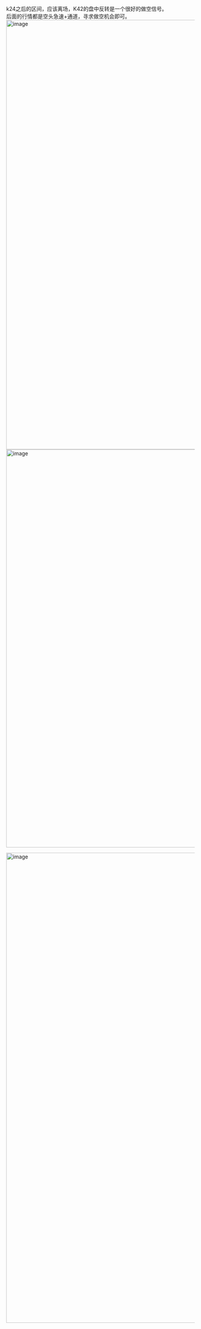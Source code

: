 k24之后的区间，应该离场，K42的盘中反转是一个很好的做空信号。  
后面的行情都是空头急速+通道，寻求做空机会即可。  
<img width="2618" height="1144" alt="image" src="https://github.com/user-attachments/assets/13587250-256c-4566-9908-0a5c2bd12df5" />
<img width="1876" height="1060" alt="image" src="https://github.com/user-attachments/assets/847f3d2e-d7d4-4a23-87c8-e69c3413d329" />

<img width="2248" height="1252" alt="image" src="https://github.com/user-attachments/assets/ceaf1e61-0af0-45a9-990c-085e24a31f80" />

